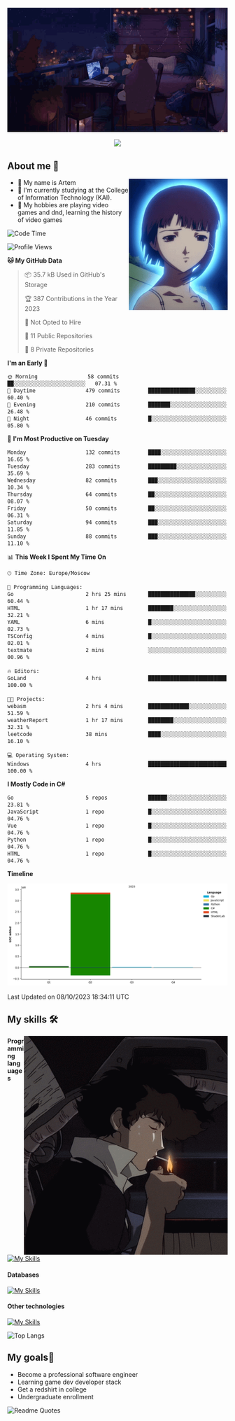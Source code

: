 <div align="center">
  <p>
    <img src="assets/lo-fi.gif">
  </p>
  <p>
    <img src="https://readme-typing-svg.herokuapp.com?color=%2336BCF7&lines=Welcome-to-my-profile&center=true&width=380&height=50&duration=4000&pause=1000">
  </p>
</div>

<div>
  <h2>About me 🚀</h2>
   <div align="center">
    <img src="assets/lain2.gif" align="right" height="300px">
  </div>
  <ul>
    <li>👨 My name is Artem</li>
    <li>🌱 I'm currently studying at the College of Information Technology (KAI).</li>
    <li>👾 My hobbies are playing video games and dnd, learning the history of video games </li>
  </ul>
</div>


<!--START_SECTION:waka-->
![Code Time](http://img.shields.io/badge/Code%20Time-14%20hrs%2028%20mins-blue)

![Profile Views](http://img.shields.io/badge/Profile%20Views-0-blue)

**🐱 My GitHub Data** 

> 📦 35.7 kB Used in GitHub's Storage 
 > 
> 🏆 387 Contributions in the Year 2023
 > 
> 🚫 Not Opted to Hire
 > 
> 📜 11 Public Repositories 
 > 
> 🔑 8 Private Repositories 
 > 
**I'm an Early 🐤** 

```text
🌞 Morning                58 commits          ██░░░░░░░░░░░░░░░░░░░░░░░   07.31 % 
🌆 Daytime                479 commits         ███████████████░░░░░░░░░░   60.40 % 
🌃 Evening                210 commits         ███████░░░░░░░░░░░░░░░░░░   26.48 % 
🌙 Night                  46 commits          █░░░░░░░░░░░░░░░░░░░░░░░░   05.80 % 
```
📅 **I'm Most Productive on Tuesday** 

```text
Monday                   132 commits         ████░░░░░░░░░░░░░░░░░░░░░   16.65 % 
Tuesday                  283 commits         █████████░░░░░░░░░░░░░░░░   35.69 % 
Wednesday                82 commits          ███░░░░░░░░░░░░░░░░░░░░░░   10.34 % 
Thursday                 64 commits          ██░░░░░░░░░░░░░░░░░░░░░░░   08.07 % 
Friday                   50 commits          ██░░░░░░░░░░░░░░░░░░░░░░░   06.31 % 
Saturday                 94 commits          ███░░░░░░░░░░░░░░░░░░░░░░   11.85 % 
Sunday                   88 commits          ███░░░░░░░░░░░░░░░░░░░░░░   11.10 % 
```


📊 **This Week I Spent My Time On** 

```text
🕑︎ Time Zone: Europe/Moscow

💬 Programming Languages: 
Go                       2 hrs 25 mins       ███████████████░░░░░░░░░░   60.44 % 
HTML                     1 hr 17 mins        ████████░░░░░░░░░░░░░░░░░   32.21 % 
YAML                     6 mins              █░░░░░░░░░░░░░░░░░░░░░░░░   02.73 % 
TSConfig                 4 mins              █░░░░░░░░░░░░░░░░░░░░░░░░   02.01 % 
textmate                 2 mins              ░░░░░░░░░░░░░░░░░░░░░░░░░   00.96 % 

🔥 Editors: 
GoLand                   4 hrs               █████████████████████████   100.00 % 

🐱‍💻 Projects: 
webasm                   2 hrs 4 mins        █████████████░░░░░░░░░░░░   51.59 % 
weatherReport            1 hr 17 mins        ████████░░░░░░░░░░░░░░░░░   32.31 % 
leetcode                 38 mins             ████░░░░░░░░░░░░░░░░░░░░░   16.10 % 

💻 Operating System: 
Windows                  4 hrs               █████████████████████████   100.00 % 
```

**I Mostly Code in C#** 

```text
Go                       5 repos             ██████░░░░░░░░░░░░░░░░░░░   23.81 % 
JavaScript               1 repo              █░░░░░░░░░░░░░░░░░░░░░░░░   04.76 % 
Vue                      1 repo              █░░░░░░░░░░░░░░░░░░░░░░░░   04.76 % 
Python                   1 repo              █░░░░░░░░░░░░░░░░░░░░░░░░   04.76 % 
HTML                     1 repo              █░░░░░░░░░░░░░░░░░░░░░░░░   04.76 % 
```



**Timeline**

![Lines of Code chart](https://raw.githubusercontent.com/nifle3/nifle3/main/assets/bar_graph.png)


 Last Updated on 08/10/2023 18:34:11 UTC
<!--END_SECTION:waka-->

## My skills 🛠️

<div align="center">
  <img src="assets/bebop_smoke.gif" align="right" height="500px">
</div>


#### Programming languages
[![My Skills](https://skillicons.dev/icons?i=go,cs,python)](https://skillicons.dev)
#### Databases
[![My Skills](https://skillicons.dev/icons?i=mysql,mongodb,postgres)](https://skillicons.dev)
#### Other technologies
[![My Skills](https://skillicons.dev/icons?i=unity,docker,git,wasm)](https://skillicons.dev)

![Top Langs](https://github-readme-stats.vercel.app/api/top-langs/?username=nifle3&layout=compact&theme=nord)


## My goals🚀
- Become a professional software engineer
- Learning game dev developer stack
- Get a redshirt in college
- Undergraduate enrollment

![Readme Quotes](https://quotes-github-readme.vercel.app/api?type=horizontal&theme=nord) 
